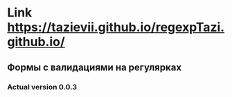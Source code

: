 # Link https://tazievii.github.io/regexpTazi.github.io/
## Формы с валидациями на регулярках
### Actual version 0.0.3